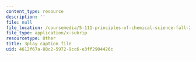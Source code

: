 ```yaml
---
content_type: resource
description: ''
file: null
file_location: /coursemedia/5-111-principles-of-chemical-science-fall-2008/4612f67a88c259729cc6e3ff2904426c_I3g7KRIvQPI.vtt
file_type: application/x-subrip
resourcetype: Other
title: 3play caption file
uid: 4612f67a-88c2-5972-9cc6-e3ff2904426c
---
```

